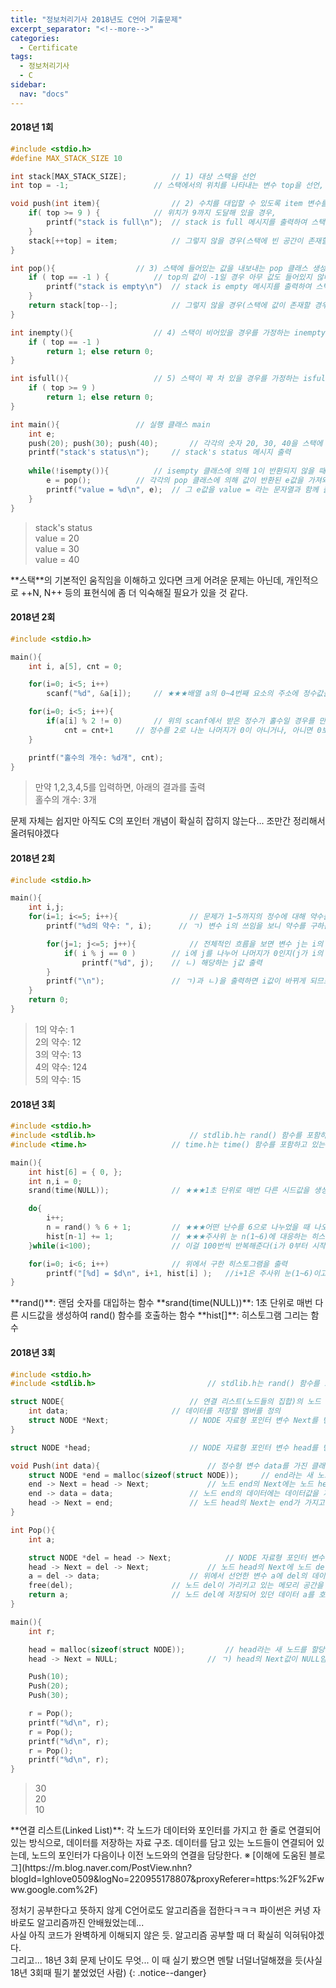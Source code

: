 ```yaml
---
title: "정보처리기사 2018년도 C언어 기출문제"
excerpt_separator: "<!--more-->"
categories:
  - Certificate
tags:
  - 정보처리기사
  - C
sidebar:
  nav: "docs"
---
```

#### 2018년 1회
```c++
#include <stdio.h>
#define MAX_STACK_SIZE 10

int stack[MAX_STACK_SIZE];			// 1) 대상 스택을 선언
int top = -1;					// 스택에서의 위치를 나타내는 변수 top을 선언, -1로 초기값을 설정함

void push(int item){				// 2) 수치를 대입할 수 있도록 item 변수를 갖는 push 클래스 생성
	if( top >= 9 ) {			// 위치가 9까지 도달해 있을 경우,
		printf("stack is full\n");	// stack is full 메시지를 출력하여 스택이 꽉 차 있음을 알림
	}
	stack[++top] = item;			// 그렇지 않을 경우(스택에 빈 공간이 존재할 경우), top에 1을 더해 위치를 설정한 후 item 값을 대입해줌
}

int pop(){					// 3) 스택에 들어있는 값을 내보내는 pop 클래스 생성
	if ( top == -1 ) {			// top의 값이 -1일 경우 아무 값도 들어있지 않다는 의미이므로,
		printf("stack is empty\n")	// stack is empty 메시지를 출력하여 스택이 비어 있음을 알림
	}
	return stack[top--];			// 그렇지 않을 경우(스택에 값이 존재할 경우), top에 1을 뺀 위치의 값을 반환한다
}

int inempty(){					// 4) 스택이 비어있을 경우를 가정하는 inempty 클래스 생성
	if ( top == -1 )
		return 1; else return 0;
}

int isfull(){					// 5) 스택이 꽉 차 있을 경우를 가정하는 isfull 클래스 생성
	if ( top >= 9 )
		return 1; else return 0;
}

int main(){					// 실행 클래스 main
	int e;
	push(20); push(30); push(40);		// 각각의 숫자 20, 30, 40을 스택에 대입하는 push 클래스 실행
	printf("stack's status\n");		// stack's status 메시지 출력
	
	while(!isempty()){			// isempty 클래스에 의해 1이 반환되지 않을 때까지(0일 때까지)
		e = pop();			// 각각의 pop 클래스에 의해 값이 반환된 e값을 가져와서
		printf("value = %d\n", e);	// 그 e값을 value = 라는 문자열과 함께 출력함
	}
}
```
>stack's status  
value = 20  
value = 30  
value = 40

<div class="notice--info" markdown="1">
**스택**의 기본적인 움직임을 이해하고 있다면 크게 어려운 문제는 아닌데, 개인적으로 ++N, N++ 등의 표현식에 좀 더 익숙해질 필요가 있을 것 같다.
</div>

#### 2018년 2회
```c++
#include <stdio.h>

main(){
	int i, a[5], cnt = 0;

	for(i=0; i<5; i++)
		scanf("%d", &a[i]);		// ★★★배열 a의 0~4번째 요소의 주소에 정수값을 입력하라는 의미

	for(i=0; i<5; i++){
		if(a[i] % 2 != 0)		// 위의 scanf에서 받은 정수가 홀수일 경우를 만들어줘야 하므로,
			cnt = cnt+1		// 정수를 2로 나눈 나머지가 0이 아니거나, 아니면 0보다 큰 경우를 만들어줘야 함(>0도 가능)
	}

	printf("홀수의 개수: %d개", cnt);
}
```
> 만약 1,2,3,4,5를 입력하면, 아래의 결과를 출력  
홀수의 개수: 3개
<div class="notice--info" markdown="1">
문제 자체는 쉽지만 아직도 C의 포인터 개념이 확실히 잡히지 않는다... 조만간 정리해서 올려둬야겠다
</div>

#### 2018년 2회
```c++
#include <stdio.h>

main(){
	int i,j;
	for(i=1; i<=5; i++){				// 문제가 1~5까지의 정수에 대해 약수를 구하는 문제이고
		printf("%d의 약수: ", i);		// ㄱ) 변수 i의 쓰임을 보니 약수를 구하는 대상 숫자를 뜻하는 것임

		for(j=1; j<=5; j++){			// 전체적인 흐름을 보면 변수 j는 i의 약수인지를 판별하여 출력하는 수치이므로
			if( i % j == 0 )		// i에 j를 나누어 나머지가 0인지(j가 i의 약수인지)를 판별하는 조건문을 만들어줘야 함
				printf("%d", j);	// ㄴ) 해당하는 j값 출력
		}
		printf("\n");				// ㄱ)과 ㄴ)을 출력하면 i값이 바뀌게 되므로 그 때마다 개행을 넣어준다
	}
	return 0;
}
```
>1의 약수: 1  
2의 약수: 12  
3의 약수: 13  
4의 약수: 124  
5의 약수: 15

#### 2018년 3회
```c++
#include <stdio.h>
#include <stdlib.h> 					// stdlib.h는 rand() 함수를 포함하고 있는 라이브러리
#include <time.h>					// time.h는 time() 함수를 포함하고 있는 라이브러리

main(){
	int hist[6] = { 0, };
	int n,i = 0;
	srand(time(NULL));				// ★★★1초 단위로 매번 다른 시드값을 생성해 rand() 함수를 호출함

	do{
		i++;
		n = rand() % 6 + 1;			// ★★★어떤 난수를 6으로 나누었을 때 나오는 나머지(0~5)에 1씩 더하는 것으로 주사위의 눈(1~6)을 랜덤으로 구현할 수 있음
		hist[n-1] += 1;				// ★★★주사위 눈 n(1~6)에 대응하는 히스토그램의 배열 요소는 n-1(0~6)이므로, n-1번째 배열의 히스토그램에 눈이 나온 횟수를 1씩 더해준다
	}while(i<100);					// 이걸 100번씩 반복해준다(i가 0부터 시작하므로 99번째까지 반복하는 do while문)

	for(i=0; i<6; i++)				// 위에서 구한 히스토그램을 출력
		printf("[%d] = $d\n", i+1, hist[i] );	//i+1은 주사위 눈(1~6)이고, hist[i]는 주사위 눈에 해당하는 히스토그램에 쌓인 각 눈이 나온 횟수를 의미한다
}
```

<div class="notice--info" markdown="1">
**rand()**: 랜덤 숫자를 대입하는 함수  
**srand(time(NULL))**: 1초 단위로 매번 다른 시드값을 생성하여 rand() 함수를 호출하는 함수  
**hist[]**: 히스토그램 그리는 함수
</div>

#### 2018년 3회
```c++
#include <stdio.h>
#include <stdlib.h> 						// stdlib.h는 rand() 함수를 포함하고 있는 라이브러리

struct NODE{							// 연결 리스트(노드들의 집합)의 노드 구조체를 정의
	int data;						// 데이터를 저장할 멤버를 정의
	struct NODE *Next;					// NODE 자료형 포인터 변수 Next를 변수로 선언(★자기 자신이 아닌 다른 노드의 메모리 주소를 저장)
}

struct NODE *head;						// NODE 자료형 포인터 변수 head를 변수로 선언

void Push(int data){						// 정수형 변수 data를 가진 클래스 Push를 정의(리스트에 숫자를 넣는 용도)
	struct NODE *end = malloc(sizeof(struct NODE));		// end라는 새 노드를 할당하는데,
	end -> Next = head -> Next;				// 노드 end의 Next에는 노드 head의 Next를 저장하는데, ㄱ)에 의하면 head의 Next는 Null이므로 end의 Next에는 Null이 지정된다
	end -> data = data;					// 노드 end의 데이터에는 데이터값을 저장하고,
	head -> Next = end;					// 노드 head의 Next는 end가 가지고 있는 값을 저장한다
}

int Pop(){
	int a;

	struct NODE *del = head -> Next;			// NODE 자료형 포인터 변수 del을 변수로 선언하고, head의 Next를 저장. 즉, 노드 del의 용도는 리스트 구조에서 제거할 노드의 시작 주소를 저장하는 것임
	head -> Next = del -> Next;				// 노드 head의 Next에 노드 del의 Next를 저장. 즉, head의 Next는 리스트 구조에서 항상 첫 번째 노드를 가리키게 됨
	a = del -> data;					// 위에서 선언한 변수 a에 del의 데이터를 저장
	free(del);						// 노드 del이 가리키고 있는 메모리 공간을 해제하고,
	return a;						// 노드 del에 저장되어 있던 데이터 a를 호출
}

main(){
	int r;

	head = malloc(sizeof(struct NODE));			// head라는 새 노드를 할당하는데,
	head -> Next = NULL;					// ㄱ) head의 Next값이 NULL임. ★즉, head 노드가 맨 첫 번째 노드임

	Push(10);
	Push(20);
	Push(30);

	r = Pop();
	printf("%d\n", r);
	r = Pop();
	printf("%d\n", r);
	r = Pop();
	printf("%d\n", r);
}
```
>30  
20  
10

<div class="notice--info" markdown="1">
**연결 리스트(Linked List)**:  
각 노드가 데이터와 포인터를 가지고 한 줄로 연결되어 있는 방식으로, 데이터를 저장하는 자료 구조.  
데이터를 담고 있는 노드들이 연결되어 있는데, 노드의 포인터가 다음이나 이전 노드와의 연결을 담당한다.  
※ [이해에 도움된 블로그](https://m.blog.naver.com/PostView.nhn?blogId=lghlove0509&logNo=220955178807&proxyReferer=https:%2F%2Fwww.google.com%2F)
</div>

정처기 공부한다고 뜻하지 않게 C언어로도 알고리즘을 접한다ㅋㅋㅋ 파이썬은 커녕 자바로도 알고리즘까진 안배웠었는데...  
사실 아직 코드가 완벽하게 이해되지 않은 듯. 알고리즘 공부할 때 더 확실히 익혀둬야겠다.  
그리고... 18년 3회 문제 난이도 무엇... 이 때 실기 봤으면 멘탈 너덜너덜해졌을 듯(사실 18년 3회때 필기 붙었었던 사람)
{: .notice--danger}
